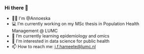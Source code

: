 ### Hi there 👋

- 👩‍💼 I'm @Annoeska 
- 💻 I’m currently working on my MSc thesis in Population Health Management @ LUMC
- 🌱 I’m currently learning epidemiology and omics
- 🏥 I'm interested in data science for public health
- 📫 How to reach me: j.f.hameete@lumc.nl


